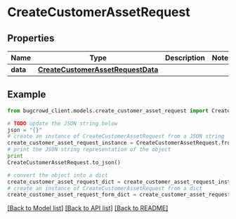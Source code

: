 # CreateCustomerAssetRequest


## Properties

Name | Type | Description | Notes
------------ | ------------- | ------------- | -------------
**data** | [**CreateCustomerAssetRequestData**](CreateCustomerAssetRequestData.md) |  | 

## Example

```python
from bugcrowd_client.models.create_customer_asset_request import CreateCustomerAssetRequest

# TODO update the JSON string below
json = "{}"
# create an instance of CreateCustomerAssetRequest from a JSON string
create_customer_asset_request_instance = CreateCustomerAssetRequest.from_json(json)
# print the JSON string representation of the object
print
CreateCustomerAssetRequest.to_json()

# convert the object into a dict
create_customer_asset_request_dict = create_customer_asset_request_instance.to_dict()
# create an instance of CreateCustomerAssetRequest from a dict
create_customer_asset_request_form_dict = create_customer_asset_request.from_dict(create_customer_asset_request_dict)
```
[[Back to Model list]](../README.md#documentation-for-models) [[Back to API list]](../README.md#documentation-for-api-endpoints) [[Back to README]](../README.md)


